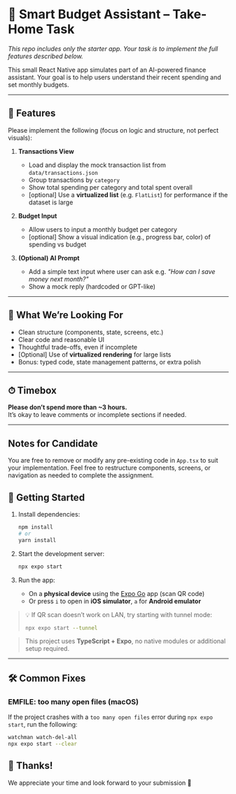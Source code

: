 # 🧠 Smart Budget Assistant – Take-Home Task

_This repo includes only the starter app. Your task is to implement the full features described below._

This small React Native app simulates part of an AI-powered finance assistant. Your goal is to help users understand their recent spending and set monthly budgets.

---

## 🎯 Features

Please implement the following (focus on logic and structure, not perfect visuals):

1. **Transactions View**

   - Load and display the mock transaction list from `data/transactions.json`
   - Group transactions by `category`
   - Show total spending per category and total spent overall
   - [optional] Use a **virtualized list** (e.g. `FlatList`) for performance if the dataset is large

2. **Budget Input**

   - Allow users to input a monthly budget per category
   - [optional] Show a visual indication (e.g., progress bar, color) of spending vs budget

3. **(Optional) AI Prompt**
   - Add a simple text input where user can ask e.g. _"How can I save money next month?"_
   - Show a mock reply (hardcoded or GPT-like)

---

## 🧪 What We’re Looking For

- Clean structure (components, state, screens, etc.)
- Clear code and reasonable UI
- Thoughtful trade-offs, even if incomplete
- [Optional] Use of **virtualized rendering** for large lists
- Bonus: typed code, state management patterns, or extra polish

---

## ⏱ Timebox

**Please don’t spend more than ~3 hours.**  
It’s okay to leave comments or incomplete sections if needed.

---

## Notes for Candidate

You are free to remove or modify any pre-existing code in `App.tsx` to suit your implementation. Feel free to restructure components, screens, or navigation as needed to complete the assignment.

## 🚀 Getting Started

1. Install dependencies:

   ```bash
   npm install
   # or
   yarn install
   ```

2. Start the development server:

   ```bash
   npx expo start
   ```

3. Run the app:
   - On a **physical device** using the [Expo Go](https://expo.dev/client) app (scan QR code)
   - Or press `i` to open in **iOS simulator**, `a` for **Android emulator**

> 💡 If QR scan doesn’t work on LAN, try starting with tunnel mode:
>
> ```bash
> npx expo start --tunnel
> ```

> This project uses **TypeScript + Expo**, no native modules or additional setup required.

---

## 🛠️ Common Fixes

### EMFILE: too many open files (macOS)

If the project crashes with a `too many open files` error during `npx expo start`, run the following:

```bash
watchman watch-del-all
npx expo start --clear
```

## 🙏 Thanks!

We appreciate your time and look forward to your submission 🙌
